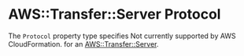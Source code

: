# AWS::Transfer::Server Protocol<a name="aws-properties-transfer-server-protocol"></a>

<a name="aws-properties-transfer-server-protocol-description"></a>The `Protocol` property type specifies Not currently supported by AWS CloudFormation\. for an [AWS::Transfer::Server](aws-resource-transfer-server.md)\.